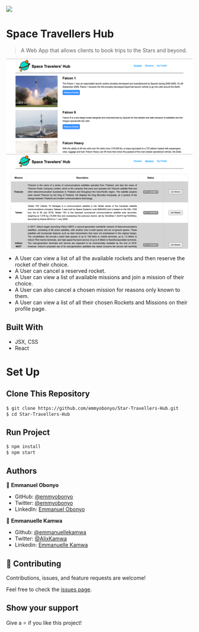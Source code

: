 ![](https://img.shields.io/badge/Microverse-blueviolet)

# Space Travellers Hub

> A Web App that allows clients to book trips to the Stars and beyond.

![Rockets Page](./src/images/rockets.png)
![Missions Page](./src/images/missions.png)

- A User can view a list of all the available rockets and then reserve the rocket of their choice.
- A User can cancel a reserved rocket.
- A User can view a list of available missions and join a mission of their choice.
- A User can also cancel a chosen mission for reasons only known to them.
- A User can view a list of all their chosen Rockets and Missions on their profile page.

## Built With

- JSX, CSS
- React

<!-- ## Live Demo

- [Netlify](https://bookstore-react-redux.netlify.app/) -->

# Set Up
## Clone This Repository
```
$ git clone https://github.com/emmyobonyo/Star-Travellers-Hub.git
$ cd Star-Travellers-Hub
```

## Run Project
```
$ npm install
$ npm start
```

## Authors

👤 **Emmanuel Obonyo**

- GitHub: [@emmyobonyo](https://github.com/emmyobonyo)
- Twitter: [@emmyobonyo](https://twitter.com/emmyobonyo)
- LinkedIn: [Emmanuel Obonyo](https://www.linkedin.com/in/emmanuel-obonyo-3728a2200/)

👤 **Emmanuelle Kamwa**

-   Github: [@emmanuellekamwa](https://github.com/emmanuellekamwa)
-   Twitter: [@AlixKamwa](https://twitter.com/AlixKamwa)
-   Linkedin: [Emmanuelle Kamwa](https://www.linkedin.com/in/emmanuelle-kamwa-86145a1a4/)

## 🤝 Contributing

Contributions, issues, and feature requests are welcome!

Feel free to check the [issues page](https://github.com/emmyobonyo/Math-Magiians-Raect/issues).

## Show your support

Give a ⭐️ if you like this project!
